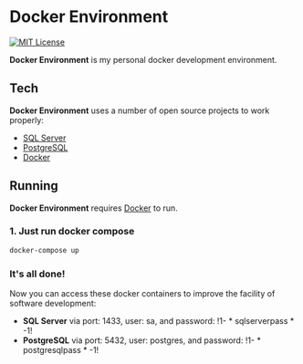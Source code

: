 # Docker Environment

[![MIT License](https://img.shields.io/github/license/dotnet/aspnetcore?color=%230b0&style=flat-square)](https://github.com/pedro-octavio/docker-environment/blob/main/LICENSE)

**Docker Environment** is my personal docker development environment.

## Tech

**Docker Environment** uses a number of open source projects to work properly:

- [SQL Server](https://docs.microsoft.com/en-us/sql/?view=sql-server-ver16)
- [PostgreSQL](https://www.postgresql.org/)
- [Docker](https://www.docker.com/)

## Running

**Docker Environment** requires [Docker](https://www.docker.com/) to run.

### 1. Just run docker compose
```sh
docker-compose up
```

### It's all done!

Now you can access these docker containers to improve the facility of software development:
- **SQL Server** via port: 1433, user: sa, and password: !1- * sqlserverpass * -1!
- **PostgreSQL** via port: 5432, user: postgres, and password: !1- * postgresqlpass * -1!

